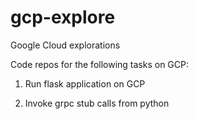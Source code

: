 # gcp-explore
Google Cloud explorations

Code repos for the following tasks on GCP:

1. Run flask application on GCP

2. Invoke grpc stub calls from python


